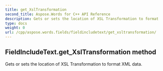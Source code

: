 ```yaml
---
title: get_XslTransformation
second_title: Aspose.Words for C++ API Reference
description: Gets or sets the location of XSL Transformation to format XML data. 
type: docs
weight: 0
url: /cpp/aspose.words.fields/fieldincludetext/get_xsltransformation/
---
```

## FieldIncludeText.get_XslTransformation method


Gets or sets the location of XSL Transformation to format XML data. 

